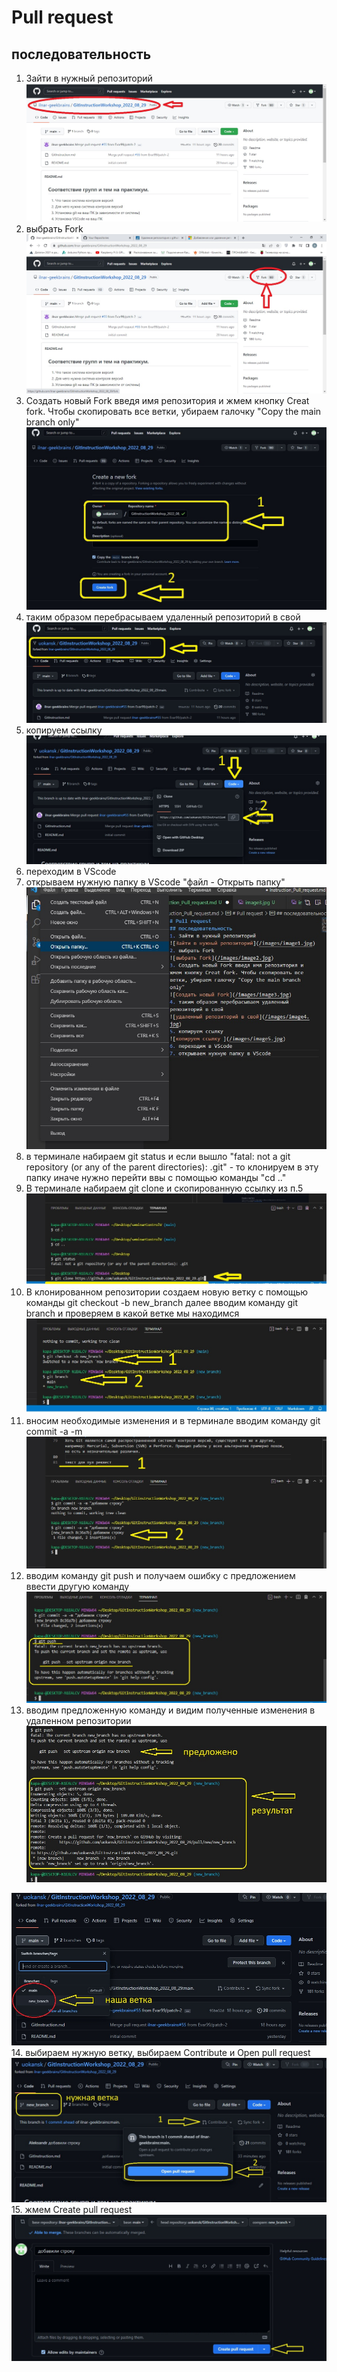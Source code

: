 # Pull request 
## последовательность
1. Зайти в нужный репозиторий
![Зайти в нужный репозиторий](/images/image1.jpg)
2. выбрать Fork
![выбрать Fork](/images/image2.jpg)
3. Создать новый Fork введя имя репозитория и жмем кнопку Creat fork. Чтобы скопировать все ветки, убираем галочку "Copy the main branch only"
![Создать новый Fork](/images/image3.jpg)
4. таким образом перебрасываем удаленный репозиторий в свой
![удаленный репозиторий в свой](/images/image4.jpg)
5. копируем ссылку 
![копируем ссылку ](/images/image5.jpg)
6. переходим в VScode
7. открываем нужную папку в VScode "файл - Открыть папку"
![Открыть папку](/images/image6.jpg)
8. в терминале набираем git status и если вышло "fatal: not a git repository (or any of the parent directories): .git" - то клонируем в эту папку иначе нужно перейти ввы с помощью команды "cd .."
9. В терминале набираем git clone и скопированную ссылку из п.5
![git clone](/images/image7.jpg)
10. В клонированном репозитории создаем новую ветку с помощью команды git checkout -b new_branch далее вводим команду git branch и проверяем в какой ветке мы находимся
![git clone](/images/image8.jpg)
11. вносим необходимые изменения и в терминале вводим команду git commit -a -m
![вносим изменения](/images/image9.jpg)
12. вводим команду git push и получаем ошибку с предложением ввести другую команду
![git push](/images/image10.jpg)
13. вводим предложенную команду и видим полученные изменения в удаленном репозитории
![git push](/images/image11.jpg)

![git push](/images/image12.jpg)
14. выбираем нужную ветку, выбираем Contribute и Open pull request
![нужную ветку](/images/image13.jpg)
15. жмем Create pull request
![Create pull request](/images/image14.jpg)
